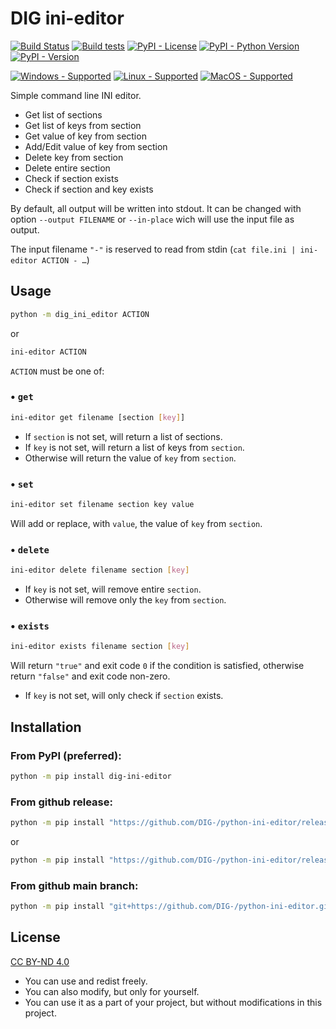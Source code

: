 # DIG ini-editor
[![Build Status](https://img.shields.io/appveyor/build/DIG-/python-ini-editor/master?logo=appveyor&logoColor=dddddd)](https://ci.appveyor.com/project/DIG-/python-ini-editor/branch/master)
[![Build tests](https://img.shields.io/appveyor/tests/DIG-/python-ini-editor/master?logo=appveyor&logoColor=dddddd)](https://ci.appveyor.com/project/DIG-/python-ini-editor/branch/master)
[![PyPI - License](https://img.shields.io/pypi/l/dig-ini-editor?color=blue)](https://creativecommons.org/licenses/by-nd/4.0/)
[![PyPI - Python Version](https://img.shields.io/pypi/pyversions/dig-ini-editor)](https://pypi.org/project/dig-ini-editor/)
[![PyPI - Version](https://img.shields.io/pypi/v/dig-ini-editor)](https://pypi.org/project/dig-ini-editor/)

[![Windows - Supported](https://img.shields.io/badge/windows-supported-success?logo=windows&logoColor=dddddd)](#)
[![Linux - Supported](https://img.shields.io/badge/linux-supported-success?logo=linux&logoColor=dddddd)](#)
[![MacOS - Supported](https://img.shields.io/badge/macos-supported-success?logo=apple&logoColor=dddddd)](#)

Simple command line INI editor.
- Get list of sections
- Get list of keys from section
- Get value of key from section
- Add/Edit value of key from section
- Delete key from section
- Delete entire section
- Check if section exists
- Check if section and key exists

By default, all output will be written into stdout. It can be changed with option `--output FILENAME` or `--in-place` wich will use the input file as output.

The input filename `"-"` is reserved to read from stdin (`cat file.ini | ini-editor ACTION - …`)

## Usage
```sh
python -m dig_ini_editor ACTION
```
or
```sh
ini-editor ACTION
```

`ACTION` must be one of:

### • `get`
```sh
ini-editor get filename [section [key]]
```
- If `section` is not set, will return a list of sections.
- If `key` is not set, will return a list of keys from `section`.
- Otherwise will return the value of `key` from `section`.

### • `set`
```sh
ini-editor set filename section key value
```
Will add or replace, with `value`, the value of `key` from `section`.

### • `delete`
```sh
ini-editor delete filename section [key]
```
- If `key` is not set, will remove entire `section`.
- Otherwise will remove only the `key` from `section`.

### • `exists`
```sh
ini-editor exists filename section [key]
```
Will return `"true"` and exit code `0` if the condition is satisfied, otherwise return `"false"` and exit code non-zero.
- If `key` is not set, will only check if `section` exists.

## Installation
### From PyPI (preferred):
``` sh
python -m pip install dig-ini-editor
```
### From github release:
``` sh
python -m pip install "https://github.com/DIG-/python-ini-editor/releases/download/1.0.0/dig_ini_editor-1.0.0-py3-none-any.whl"
```
or
``` sh
python -m pip install "https://github.com/DIG-/python-ini-editor/releases/download/1.0.0/dig_ini_editor.tar.gz"
```

### From github main branch:
``` sh
python -m pip install "git+https://github.com/DIG-/python-ini-editor.git@master#egg=dig_git_ignore"
```

## License
[CC BY-ND 4.0](https://creativecommons.org/licenses/by-nd/4.0/)

- You can use and redist freely.
- You can also modify, but only for yourself.
- You can use it as a part of your project, but without modifications in this project.